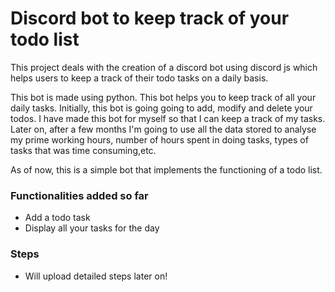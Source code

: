 # Discord bot to keep track of your todo list

This project deals with the creation of a discord bot using discord js
which helps users to keep a track of their todo tasks on a daily basis.

This bot is made using python. This bot helps you to keep track of all your daily tasks. Initially, this bot is going going to add, modify and delete your todos. I have made this bot for myself so that I can keep a track of my tasks. Later on, after a few months I'm going to use all the data stored to analyse my prime working hours, number of hours spent in doing tasks, types of tasks that was time consuming,etc.

As of now, this is a simple bot that implements the functioning of a todo list.

### Functionalities added so far

- Add a todo task
- Display all your tasks for the day

### Steps

- Will upload detailed steps later on!
